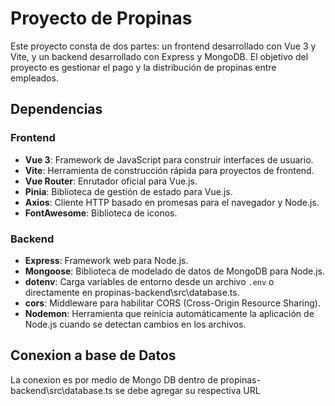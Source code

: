 # Proyecto de Propinas

Este proyecto consta de dos partes: un frontend desarrollado con Vue 3 y Vite, y un backend desarrollado con Express y MongoDB. El objetivo del proyecto es gestionar el pago y la distribución de propinas entre empleados.

## Dependencias

### Frontend

- **Vue 3**: Framework de JavaScript para construir interfaces de usuario.
- **Vite**: Herramienta de construcción rápida para proyectos de frontend.
- **Vue Router**: Enrutador oficial para Vue.js.
- **Pinia**: Biblioteca de gestión de estado para Vue.js.
- **Axios**: Cliente HTTP basado en promesas para el navegador y Node.js.
- **FontAwesome**: Biblioteca de iconos.

### Backend

- **Express**: Framework web para Node.js.
- **Mongoose**: Biblioteca de modelado de datos de MongoDB para Node.js.
- **dotenv**: Carga variables de entorno desde un archivo `.env` o directamente en propinas-backend\src\database.ts.
- **cors**: Middleware para habilitar CORS (Cross-Origin Resource Sharing).
- **Nodemon**: Herramienta que reinicia automáticamente la aplicación de Node.js cuando se detectan cambios en los archivos.

## Conexion a base de Datos
 La conexion es por medio de Mongo DB dentro de propinas-backend\src\database.ts se debe agregar su respectiva URL
